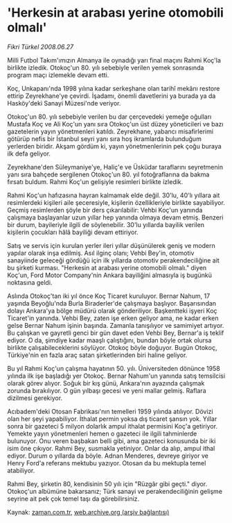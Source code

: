 # 'Herkesin at arabası yerine otomobili olmalı'

*Fikri Türkel 2008.06.27*

<tr><td class="metin" colspan="2" style="padding-top: 20px; padding-left: 5px; padding-right: 10px;">Milli Futbol Takım'ımızın Almanya ile oynadığı yarı final maçını Rahmi Koç'la birlikte izledik. Otokoç'un 80. yılı sebebiyle verilen yemek sonrasında program maçı izlemekle devam etti.</td></tr><tr><td class="metin" colspan="2" style="padding-top: 20px; padding-left: 5px; padding-right: 10px;"><p>Koç, Unkapanı'nda 1998 yılına kadar serkeşhane olan tarihî mekânı restore ettirip Zeyrekhane'ye çevirdi. İşadamı, önemli davetlerini ya burada ya da Hasköy'deki Sanayi Müzesi'nde veriyor. 
<p> Otokoç'un 80. yılı sebebiyle verilen bu dar çerçevedeki yemeğe oğulları Mustafa Koç ve Ali Koç'un yanı sıra Otokoç'un üst düzey yöneticileri ve bazı gazetelerin yayın yönetmenleri katıldı. Zeyrekhane, yabancı misafirlerimi götürüp nefis bir İstanbul seyri yanı sıra hoş ikramlarda bulunduğum yerlerden biridir. Akşam gördüm ki, yayın yönetmenlerinin pek çoğu buraya ilk defa geliyor. 
<p> Zeyrekhane'den Süleymaniye'ye, Haliç'e ve Üsküdar taraflarını seyretmenin yanı sıra bahçede sergilenen Otokoç'un 80. yıl fotoğraflarına da bakma fırsatı buldum. Rahmi Koç'un gelişiyle resimleri birlikte izledik. 
<p> Rahmi Koç'un hafızasına hayran kalmamak elde değil. 30'lu, 40'lı yıllara ait resimlerdeki kişileri aile şeceresiyle, kişilerin özellikleriyle birlikte sayabiliyor. Geçmiş resimlerden şöyle bir ders çıkarılabilir: Vehbi Koç'un yanında çalışmaya başlayanlar uzun yıllar hep yanında olmaya devam etmiş. Benzeri bir durum, bayileriyle ilgili de söylenebilir. 30'lu yıllarda bayilik verilen kişilerin çocukları hâlâ bayiliği devam ettiriyor.
<p> Satış ve servis için kurulan yerler ileri yıllar düşünülerek geniş ve modern yapılar olarak inşa edilmiş. Asıl ilginç olanı; Vehbi Bey'in, otomotiv sanayiinde geleceği gördüğü için ilk yıllarda otomotiv perakendeciliğine ait bu şirketi kurması. "Herkesin at arabası yerine otomobili olmalı." diyen Koç'un, Ford Motor Company'nin Ankara bayiliğini almasıyla iş bugünkü noktasına geldi. 
<p> Aslında Otokoç'tan iki yıl önce Koç Ticaret kuruluyor. Bernar Nahum, 17 yaşında Beyoğlu'nda Burla Biraderler'de çalışmaya başlıyor. Başarısından dolayı Ankara'ya bölge müdürü olarak gönderiliyor. Başkentteki işyeri Koç Ticaret'in yanında. Vehbi Bey, zaten işe erken geliyor ama, ne kadar erken gelse Bernar Nahum işinin başında. Zamanla tanışılıyor ve samimiyet artıyor. Bu çalışkan ve gayretli genci bir gün davet eden Vehbi Bey, Bernar'a iş teklif ediyor. O da, şimdiye kadar maaşlı çalıştığını, bundan böyle ortak olursa birlikte çalışabileceklerini söylüyor. Otokoç böyle doğuyor. Bugün Otokoç, Türkiye'nin en fazla araç satan şirketlerinden biri haline geliyor. 
<p> Bu yıl Rahmi Koç'un çalışma hayatının 50. yılı. Üniversiteden dönünce 1958 yılında ilk işe başladığı yer Otokoç. Bernar Nahum'un yanında satış temsilcisi olarak görev alıyor. Soğuk bir kış günü, Ankara'nın ayazında çalışmak zorunda bırakılıyor. O gün yılbaşı gecesi ve yeni mallar gelmiş. Raflara dizilmesi gerekiyor. 
<p> Acıbadem'deki Otosan Fabrikası'nın temelleri 1959 yılında atılıyor. Dövizi olan her şeyi yapabiliyor. İthalat permin yoksa dış ticaret şansın yok. Yıllar sonra bir gazeteci 5 milyon dolarlık ampul ithalat permisini Koç'a getiriyor. Yemekte yayın yönetmenleri hemen o gazeteci ile ilgili tahminlerde bulunuyor. Onu veren başbakan belli gibi, ama gazeteci konusunda bir iki isim öne çıkıyor. Rahmi Bey, susmakla yetiniyor. Onlar da alıp, ampul ithal ediyor. Durum o yıllarda da böyle. Adnan Menderes, devreye giriyor ve Henry Ford'a referans mektubu yazıyor. Otosan da bu mektupla temel atabiliyor. 
<p> Rahmi Bey, şirketin 80, kendisinin 50 yılı için "Rüzgâr gibi geçti." diyor. Otokoç'un albümüne bakarsanız; Türk sanayi ve perakendeciliğinin gelişme seyrine ait pek çok temel taşı da görebilirsiniz.<br/></p></p></p></p></p></p></p></p></p></td></tr>

Kaynak: [zaman.com.tr](http://zaman.com.tr/yazar.do?yazino=707107), [web.archive.org (arşiv bağlantısı)](http://web.archive.org/web/20080828130023/http://www.zaman.com.tr:80/yazar.do?yazino=707107)
